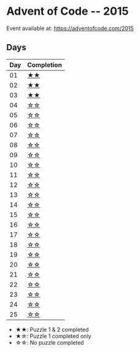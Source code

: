 # Advent of Code -- 2015

Event available at: <https://adventofcode.com/2015>

## Days

|Day| Completion
|---|-----------|
|01|[★★](day_01/readme.md)|
|02|[★★](day_02/readme.md)|
|03|[★★](day_03/readme.md)|
|04|[☆☆](day_04/readme.md)|
|05|[☆☆](day_05/readme.md)|
|06|[☆☆](day_06/readme.md)|
|07|[☆☆](day_07/readme.md)|
|08|[☆☆](day_08/readme.md)|
|09|[☆☆](day_09/readme.md)|
|10|[☆☆](day_10/readme.md)|
|11|[☆☆](day_11/readme.md)|
|12|[☆☆](day_12/readme.md)|
|13|[☆☆](day_13/readme.md)|
|14|[☆☆](day_14/readme.md)|
|15|[☆☆](day_15/readme.md)|
|16|[☆☆](day_16/readme.md)|
|17|[☆☆](day_17/readme.md)|
|18|[☆☆](day_18/readme.md)|
|19|[☆☆](day_19/readme.md)|
|20|[☆☆](day_20/readme.md)|
|21|[☆☆](day_21/readme.md)|
|22|[☆☆](day_22/readme.md)|
|23|[☆☆](day_23/readme.md)|
|24|[☆☆](day_24/readme.md)|
|25|[☆☆](day_25/readme.md)|

- ★★: Puzzle 1 & 2 completed
- ★☆: Puzzle 1 completed only
- ☆☆: No puzzle completed
